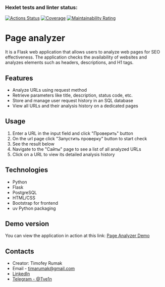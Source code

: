 ### Hexlet tests and linter status:
[![Actions Status](https://github.com/Tve1n/python-project-83/actions/workflows/hexlet-check.yml/badge.svg)](https://github.com/Tve1n/python-project-83/actions)
[![Coverage](https://sonarcloud.io/api/project_badges/measure?project=Tve1n_python-project-83&metric=coverage)](https://sonarcloud.io/summary/new_code?id=Tve1n_python-project-83)
[![Maintainability Rating](https://sonarcloud.io/api/project_badges/measure?project=Tve1n_python-project-83&metric=sqale_rating)](https://sonarcloud.io/summary/new_code?id=Tve1n_python-project-83)

# Page analyzer

It is a Flask web application that allows users to analyze web pages for SEO effectiveness. The application checks the availability of websites and analyzes elements such as headers, descriptions, and H1 tags.

## Features

- Analyze URLs using request method
- Retrieve parameters like title, description, status code, etc.
- Store and manage user request history in an SQL database
- View all URLs and their analysis history on a dedicated pages

## Usage

1. Enter a URL in the input field and click "Проверить" button
3. On the url page click "Запустить проверку" button to start check
4. See the result below
5. Navigate to the "Сайты" page to see a list of all analyzed URLs
6. Click on a URL to view its detailed analysis history


## Technologies

- Python
- Flask
- PostgreSQL
- HTML/CSS
- Bootstrap for frontend
- uv Python packaging

## Demo version

You can view the application in action at this link:
[Page Analyzer Demo](https://page-analyzer-bw4r.onrender.com)


## Contacts

- Creator: Timofey Rumak
- Email -  timarumak@gmail.com
- [LinkedIn](https://www.linkedin.com/in/timofey-rumak-b8839a246/)
- [Telegram - @Tve1n](https://t.me/Tve1n)
